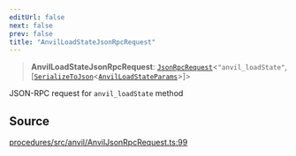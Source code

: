 ```yaml
---
editUrl: false
next: false
prev: false
title: "AnvilLoadStateJsonRpcRequest"
---
```


> **AnvilLoadStateJsonRpcRequest**: [`JsonRpcRequest`](/reference/tevm/jsonrpc/type-aliases/jsonrpcrequest/)\<`"anvil_loadState"`, [[`SerializeToJson`](/reference/tevm/procedures/type-aliases/serializetojson/)\<[`AnvilLoadStateParams`](/reference/tevm/actions/type-aliases/anvilloadstateparams/)\>]\>

JSON-RPC request for `anvil_loadState` method

## Source

[procedures/src/anvil/AnvilJsonRpcRequest.ts:99](https://github.com/evmts/tevm-monorepo/blob/main/packages/procedures/src/anvil/AnvilJsonRpcRequest.ts#L99)
